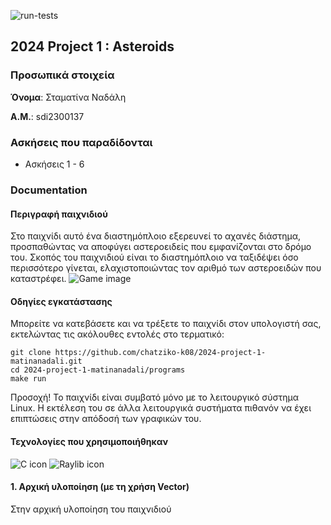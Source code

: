 ![run-tests](../../workflows/run-tests/badge.svg)

  

## 2024 Project 1 : Asteroids

 ### Προσωπικά στοιχεία

  

__Όνομα__: Σταματίνα Ναδάλη

  

__Α.Μ.__: sdi2300137

  

### Ασκήσεις που παραδίδονται

- Ασκήσεις 1 - 6

### Documentation
#### Περιγραφή παιχνιδιού
Στο παιχνίδι αυτό ένα διαστημόπλοιο εξερευνεί το αχανές διάστημα, προσπαθώντας να αποφύγει αστεροειδείς που εμφανίζονται στο δρόμο του. Σκοπός του παιχνιδιού είναι το διαστημόπλοιο να ταξιδέψει όσο περισσότερο γίνεται, ελαχιστοποιώντας τον αριθμό των αστεροειδών που καταστρέφει. 
![Game image]("https://github.com/chatziko-k08/2024-project-1-matinanadali/tree/master/assets/game_image.png")


#### Οδηγίες εγκατάστασης
Μπορείτε να κατεβάσετε και να τρέξετε το παιχνίδι στον υπολογιστή σας, εκτελώντας τις ακόλουθες εντολές στο τερματικό:
```console
git clone https://github.com/chatziko-k08/2024-project-1-matinanadali.git
cd 2024-project-1-matinanadali/programs
make run
```
Προσοχή! Το παιχνίδι είναι συμβατό μόνο με το λειτουργικό σύστημα Linux. Η εκτέλεση του σε άλλα λειτουργικά συστήματα πιθανόν να έχει επιπτώσεις στην απόδοσή των γραφικών του.

#### Τεχνολογίες που χρησιμοποιήθηκαν
![C icon]("https://github.com/chatziko-k08/2024-project-1-matinanadali/tree/master/assets/c_icon.png")
![Raylib icon]("https://github.com/chatziko-k08/2024-project-1-matinanadali/tree/master/assets/raylib_icon.png")

#### 1.  Αρχική υλοποίηση (με τη χρήση Vector)
Στην αρχική υλοποίηση του παιχνιδιού